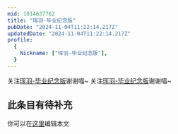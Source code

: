```yaml
---
mid: 1014637762
title: "珲羽-毕业纪念版"
pubDate: "2024-11-04T11:22:14.217Z"
updatedDate: "2024-11-04T11:22:14.217Z"
profile:
  {
    Nickname: ["珲羽-毕业纪念版"],
  }
---
```


关注[珲羽-毕业纪念版](https://space.bilibili.com/1014637762)谢谢喵~ 关注[珲羽-毕业纪念版](https://space.bilibili.com/1014637762)谢谢喵~

## 此条目有待补充
你可以在[这里](https://github.com/Yuhanawa/VTuber.ICU-Content/edit/master/v/珲羽-毕业纪念版/index.md)编辑本文
